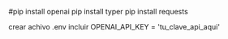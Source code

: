 #pip install openai
pip install typer
pip install requests


crear achivo .env incluir OPENAI_API_KEY = 'tu_clave_api_aqui'